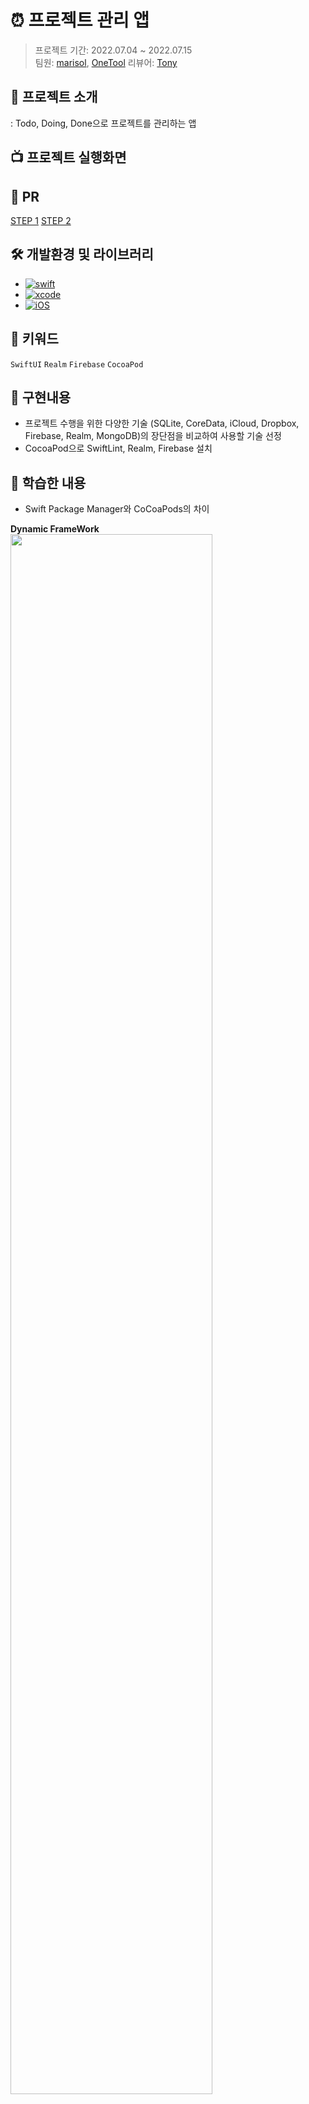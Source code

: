 # ⏰ 프로젝트 관리 앱

> 프로젝트 기간: 2022.07.04 ~ 2022.07.15 <br>
> 팀원: [marisol](https://github.com/marisol-develop), [OneTool](https://github.com/kimt4580)
> 리뷰어: [Tony](https://github.com/Monsteel)

## 🔎 프로젝트 소개
: Todo, Doing, Done으로 프로젝트를 관리하는 앱

## 📺 프로젝트 실행화면


## 👀 PR
[STEP 1](https://github.com/yagom-academy/ios-project-manager/pull/129)
[STEP 2]()

## 🛠 개발환경 및 라이브러리
- [![swift](https://img.shields.io/badge/swift-5.6-orange)]()
- [![xcode](https://img.shields.io/badge/Xcode-13.2.1-blue)]()
- [![iOS](https://img.shields.io/badge/iOS-15.2-red)]()

## 🔑 키워드
`SwiftUI` `Realm` `Firebase` `CocoaPod`

## 📑 구현내용
- 프로젝트 수행을 위한 다양한 기술 (SQLite, CoreData, iCloud, Dropbox, Firebase, Realm, MongoDB)의 장단점을 비교하여 사용할 기술 선정
- CocoaPod으로 SwiftLint, Realm, Firebase 설치

## 📖 학습한 내용

- Swift Package Manager와 CoCoaPods의 차이 

**Dynamic FrameWork**
<img src = https://i.imgur.com/syk2WY7.png, width = "80%">
- 동시에 여러 프레임워크 혹은 프로그램에서 공유하여 사용하기 때문에 메모리를 효율적으로 사용
- 동적으로 연결되어 있으므로, 전체 빌드를 다시 하지 않아도 새로운 프레임워크 사용이 가능
- Static Linker를 통해 Dynamic Library Reference가 어플리케이션 코드에 들어가고 모듈 호출시 Stack에 있는 Library에 접근하여 사용
> 💡 Xcode에서 Framework를 생성하면 기본적으로 Dynamic Framework로 생성됩니다.

**Static FrameWork**

<img src = https://i.imgur.com/Kl56y1D.png, width = "80%">

- Static Linker를 통해 Static Library 코드가 어플리케이션 코드 내로 들어가 Heap 메모리에 상주
- 따라서 Static Library가 복사되므로, Static Framework를 여러 Framework에서 사용하게 되면 코드 중복이 발생

**결론**
- 번들을 접근할 때는 스스로가 접근하는 것 보단 외부에서 Bundle의 위치를 주입받는 것이 좋으므로, 소스코드가 복사되는 Static Framework 보다는 Dynamic Framework를 사용하는 것이 더 나을듯 하지만, Dynamic Framework의 무분별한 사용은 App Launch Time을 증가시킨다.

**CoCoaPods**
- 기본적으로 모든 dependency를 Static Library로 링크하고로 link하고, build한다.
- Podfile에 `use_frameworks!`를 추가하면 Dynamic Framework Link하고, `use_frameworks! :linkage => :static`를 입력하면, Static FrameWork처럼 Link하고 build가 가능하다.
- 즉 CoCoaPods은 Static FrameWork처럼 사용할 수 도 있고, Dynamic FrameWork처럼도 사용할 수 있다. default는 Dynamic FrameWork이다.


**Swift Package Manager**
- SPM은 link와 build 방법을 설정 할 수 없도록 되어 있으므로, 무조건 Static Library를 사용할 수 밖에 없다.

**Library와 FrameWork**
- 공통점
    - 재사용 가능한 코드의 모음
    - 프로그래밍을 쉽게 할 수 있도록 도와주는 역할
- 차이점
    - Library: 앱의 흐름을 사용자가 직접 제어
    - Framework: 코드를 연결할 수 있는 위치를 제공하고, 필요에 따라 사용자가 연결한 코드를 호출하는 제어 흐름 권한을 갖는다

프레임워크는 정해진 매뉴얼과 룰을 제공하며, 프레임워크를 사용하려면 이 룰을 지켜야 한다.
하지만 라이브러리는 어떤 특정 기능을 구현하기 위해 미리 만들어진 함수의 집합이며, 필요할 때만 자유롭게 사용할 수 있는 `도구`이다.

참조 : 
[Podfile Syntax Reference](https://guides.cocoapods.org/syntax/podfile.html#use_frameworks_bang)
[Building a dynamic modular iOS architecture](https://medium.com/fluxom/building-a-dynamic-modular-ios-architecture-1b87dc31278b)
[Static, Dynamic Framework](https://velog.io/@dvhuni/Static-Dynamic-Framework)
[프레임워크와 라이브러리 차이점 쉽게 이해하기](https://velog.io/@nemo/framework-library-gfreqbgx)

## 🚀 trouble shooting

### 📌 IPHONEOS_DEPLOYMENT_TARGET Error

marisol은 `IPHONEOS_DEPLOYMENT_TARGET = 15.2;`
OneTool은 `IPHONEOS_DEPLOYMENT_TARGET = 15.5;`
으로 인하여, marisol의 Xcode에서 Simulator들을 사용할 수 없는 일이 발생하였고, 공통으로 `15.2`로 변경하여 Target을 맞춰 주었습니다.

### 📌 M1과 Intel의 FrameWork 설치 오류
서로의 아키텍처가 달라서, SwiftLint 오류가 발생하였고, `cocoapods`으로 `arch -x86_64 pod install`를 사용하여 `pod install` 해주었습니다.




